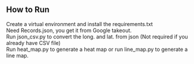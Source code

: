 ## How to Run
Create a virtual environment and install the requirements.txt<br>
Need Records.json, you get it from Google takeout.<br>
Run json_csv.py to convert the long. and lat. from json (Not required if you already have CSV file)<br>
Run heat_map.py to generate a heat map or run line_map.py to generate a line map.<br>
